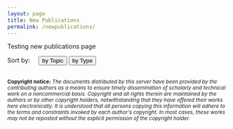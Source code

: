 ```yaml
---
layout: page
title: New Publications
permalink: /newpublications/
---
```

Testing new publications page

<section id="publications">
    <div id="pubfilters">
        <span>Sort by: &nbsp; &nbsp;</span>
        <button onclick="showPubsByTopic()">by Topic</button>
        <button onclick="showPubsByType()">by Type</button>
    </div>

<script> //Runs the first time the page loads
    showPubsByTopic()
</script>
</section>

<br><small>
**Copyright notice:** _The documents distributed by this server have been provided by the contributing authors as a means to ensure timely dissemination of scholarly and technical work on a noncommercial basis. Copyright and all rights therein are maintained by the authors or by other copyright holders, notwithstanding that they have offered their works here electronically. It is understood that all persons copying this information will adhere to the terms and constraints invoked by each author's copyright. In most cases, these works may not be reposted without the explicit permission of the copyright holder._</small>